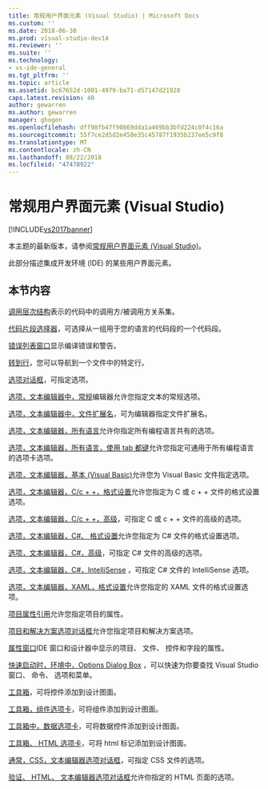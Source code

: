 ```yaml
---
title: 常规用户界面元素 (Visual Studio) | Microsoft Docs
ms.custom: ''
ms.date: 2018-06-30
ms.prod: visual-studio-dev14
ms.reviewer: ''
ms.suite: ''
ms.technology:
- vs-ide-general
ms.tgt_pltfrm: ''
ms.topic: article
ms.assetid: bc67652d-1001-4979-ba71-d57147d21928
caps.latest.revision: 40
author: gewarren
ms.author: gewarren
manager: ghogen
ms.openlocfilehash: dff98fb47f90869dda1a469bb3bfd224c0f4c16a
ms.sourcegitcommit: 55f7ce2d5d2e458e35c45787f1935b237ee5c9f8
ms.translationtype: MT
ms.contentlocale: zh-CN
ms.lasthandoff: 08/22/2018
ms.locfileid: "47478922"
---
```

# <a name="general-user-interface-elements-visual-studio"></a>常规用户界面元素 (Visual Studio)
[!INCLUDE[vs2017banner](../../includes/vs2017banner.md)]

本主题的最新版本，请参阅[常规用户界面元素 (Visual Studio)](https://docs.microsoft.com/visualstudio/ide/reference/general-user-interface-elements-visual-studio)。

此部分描述集成开发环境 (IDE) 的某些用户界面元素。

## <a name="in-this-section"></a>本节内容
 [调用层次结构](../../ide/reference/call-hierarchy.md)表示的代码中的调用方/被调用方关系集。

 [代码片段选择器](../../ide/reference/code-snippet-picker.md)，可选择从一组用于您的语言的代码段的一个代码段。

 [错误列表窗口](../../ide/reference/error-list-window.md)显示编译错误和警告。

 [转到行](../../ide/reference/go-to-line.md)，您可以导航到一个文件中的特定行。

 [选项对话框](../../ide/reference/options-dialog-box-visual-studio.md)，可指定选项。

 [选项，文本编辑器中，常规](../../ide/reference/options-text-editor-general.md)编辑器允许您指定文本的常规选项。

 [选项，文本编辑器中，文件扩展名](../../ide/reference/options-text-editor-file-extension.md)，可为编辑器指定文件扩展名。

 [选项，文本编辑器，所有语言](../../ide/reference/options-text-editor-all-languages.md)允许你指定所有编程语言共有的选项。

 [选项，文本编辑器，所有语言，使用 tab 都键](../../ide/reference/options-text-editor-all-languages-tabs.md)允许您指定可通用于所有编程语言的选项卡选项。

 [选项，文本编辑器，基本 (Visual Basic)](../../ide/reference/options-text-editor-basic-visual-basic.md)允许您为 Visual Basic 文件指定选项。

 [选项，文本编辑器，C/c + +，格式设置](../../ide/reference/options-text-editor-c-cpp-formatting.md)允许您指定为 C 或 c + + 文件的格式设置选项。

 [选项，文本编辑器，C/c + +，高级](../../ide/reference/options-text-editor-c-cpp-advanced.md)，可指定 C 或 c + + 文件的高级的选项。

 [选项，文本编辑器，C#、 格式设置](../../ide/reference/options-text-editor-csharp-formatting.md)允许您指定为 C# 文件的格式设置选项。

 [选项，文本编辑器，C#，高级](../../ide/reference/options-text-editor-csharp-advanced.md)，可指定 C# 文件的高级的选项。

 [选项，文本编辑器，C#，IntelliSense](../../ide/reference/options-text-editor-csharp-intellisense.md) ，可指定 C# 文件的 IntelliSense 选项。

 [选项，文本编辑器，XAML，格式设置](../../ide/reference/options-text-editor-xaml-formatting.md)允许您指定的 XAML 文件的格式设置选项。

 [项目属性引用](../../ide/reference/project-properties-reference.md)允许您指定项目的属性。

 [项目和解决方案选项对话框](../../ide/reference/projects-and-solutions-options-dialog-box.md)允许您指定项目和解决方案选项。

 [属性窗口](../../ide/reference/properties-window.md)IDE 窗口和设计器中显示的项目、 文件、 控件和字段的属性。

 [快速启动时，环境中，Options Dialog Box](../../ide/reference/quick-launch-environment-options-dialog-box.md) ，可以快速为你要查找 Visual Studio 窗口、 命令、 选项和菜单。

 [工具箱](../../ide/reference/toolbox.md)，可将控件添加到设计图面。

 [工具箱，组件选项卡](../../ide/reference/toolbox-components-tab.md)，可将组件添加到设计图面。

 [工具箱中，数据选项卡](../../ide/reference/toolbox-data-tab.md)，可将数据控件添加到设计图面。

 [工具箱、 HTML 选项卡](../../ide/reference/toolbox-html-tab.md)，可将 html 标记添加到设计图面。

 [通常，CSS，文本编辑器选项对话框](http://msdn.microsoft.com/library/b33a7617-e69d-4a11-938e-2e218a34a10c)，可指定 CSS 文件的选项。

 [验证、 HTML、 文本编辑器选项对话框](http://msdn.microsoft.com/library/9c24ecfe-263e-4bf1-88de-d01be3992863)允许你指定的 HTML 页面的选项。